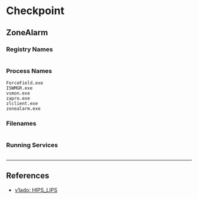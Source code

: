 # Checkpoint

## ZoneAlarm

### Registry Names

```

```

### Process Names

```
ForceField.exe
ISWMGR.exe
vsmon.exe
zapro.exe
zlclient.exe
zonealarm.exe
```

### Filenames

```

```

### Running Services

```

```

---
## References

- [v1ado: HIPS_LIPS](https://github.com/v1ado/HIPS_LIPS)